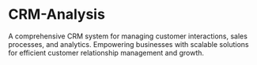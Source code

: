# CRM-Analysis
 A comprehensive CRM system for managing customer interactions, sales processes, and analytics. Empowering businesses with scalable solutions for efficient customer relationship management and growth.
